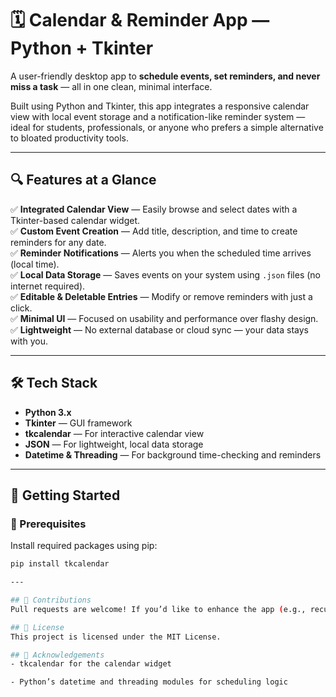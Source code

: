 # 🗓️ Calendar & Reminder App — Python + Tkinter

A user-friendly desktop app to **schedule events, set reminders, and never miss a task** — all in one clean, minimal interface.

Built using Python and Tkinter, this app integrates a responsive calendar view with local event storage and a notification-like reminder system — ideal for students, professionals, or anyone who prefers a simple alternative to bloated productivity tools.

---

## 🔍 Features at a Glance

✅ **Integrated Calendar View** — Easily browse and select dates with a Tkinter-based calendar widget.  
✅ **Custom Event Creation** — Add title, description, and time to create reminders for any date.  
✅ **Reminder Notifications** — Alerts you when the scheduled time arrives (local time).  
✅ **Local Data Storage** — Saves events on your system using `.json` files (no internet required).  
✅ **Editable & Deletable Entries** — Modify or remove reminders with just a click.  
✅ **Minimal UI** — Focused on usability and performance over flashy design.  
✅ **Lightweight** — No external database or cloud sync — your data stays with you.  

---

## 🛠️ Tech Stack

- **Python 3.x**
- **Tkinter** — GUI framework  
- **tkcalendar** — For interactive calendar view  
- **JSON** — For lightweight, local data storage  
- **Datetime & Threading** — For background time-checking and reminders  

---

## 🚀 Getting Started

### 🔧 Prerequisites

Install required packages using pip:

```bash
pip install tkcalendar

---

## 🤝 Contributions
Pull requests are welcome! If you’d like to enhance the app (e.g., recurring reminders, theme support, sound notifications), feel free to fork and create a PR.

## 📜 License
This project is licensed under the MIT License.

## 🙌 Acknowledgements
- tkcalendar for the calendar widget

- Python’s datetime and threading modules for scheduling logic




